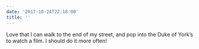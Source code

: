 ```yaml
---
date: '2017-10-24T22:18:00'
title: ''
---
```

Love that I can walk to the end of my street, and pop into the Duke of York’s to watch a film. I should do it more often!
